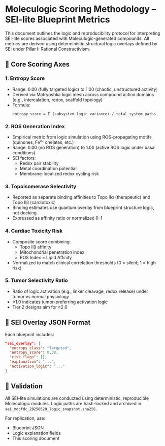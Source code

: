# Moleculogic Scoring Methodology – SEI-lite Blueprint Metrics

This document outlines the logic and reproducibility protocol for interpreting SEI-lite scores associated with Moleculogic-generated compounds. All metrics are derived using deterministic structural logic overlays defined by SEI under Pillar I: Rational Constructivism.

## 🧠 Core Scoring Axes

### 1. Entropy Score
- Range: 0.00 (fully targeted logic) to 1.00 (chaotic, unstructured activity)
- Derived via Matryoshka logic mesh across compound action domains (e.g., intercalation, redox, scaffold topology)
- Formula:
  ```
  entropy_score = Σ (subsystem_logic_variance) / total_system_paths
  ```

### 2. ROS Generation Index
- Empirical metric from logic simulation using ROS-propagating motifs (quinones, Fe²⁺ chelates, etc.)
- Range: 0.00 (no ROS generation) to 1.00 (active ROS logic under basal conditions)
- SEI factors:
  - Redox pair stability
  - Metal coordination potential
  - Membrane-localized redox cycling risk

### 3. Topoisomerase Selectivity
- Reported as separate binding affinities to Topo IIα (therapeutic) and Topo IIβ (cardiotoxic)
- Binding estimates use quantum overlay from blueprint structure logic, not docking
- Expressed as affinity ratio or normalized 0–1

### 4. Cardiac Toxicity Risk
- Composite score combining:
  - Topo IIβ affinity
  - Mitochondrial penetration index
  - ROS Index × Lipid Affinity
- Normalized to match clinical correlation thresholds (0 = silent; 1 = high risk)

### 5. Tumor Selectivity Ratio
- Ratio of logic activation (e.g., linker cleavage, redox release) under tumor vs normal physiology
- ≥1.0 indicates tumor-preferring activation logic
- Tier 2 designs aim for ≥2.0

## 📌 SEI Overlay JSON Format
Each blueprint includes:
```json
"sei_overlay": {
  "entropy_class": "Targeted",
  "entropy_score": 0.38,
  "risk_flags": [],
  "explanation": "...",
  "activation_logic": "..."
}
```

## 📎 Validation
All SEI-lite simulations are conducted using deterministic, reproducible Moleculogic modules. Logic paths are hash-locked and archived in `sei_mdcfdc_20250520_logic_snapshot.sha256`.

For replication, use:
- Blueprint JSON
- Logic explanation fields
- This scoring document
